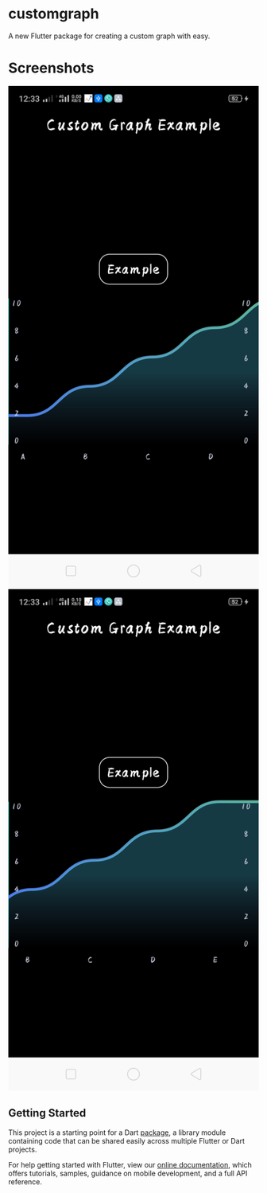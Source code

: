 # customgraph

A new Flutter package for creating a custom graph with easy.

# Screenshots
<p float="left">
  <img src="https://github.com/shashiben/flutter_custom_graph/blob/master/screenshots/ss1.png"  />
  <img src="https://github.com/shashiben/flutter_custom_graph/blob/master/screenshots/ss2.png"  />

## Getting Started

This project is a starting point for a Dart
[package](https://flutter.dev/developing-packages/),
a library module containing code that can be shared easily across
multiple Flutter or Dart projects.

For help getting started with Flutter, view our 
[online documentation](https://flutter.dev/docs), which offers tutorials, 
samples, guidance on mobile development, and a full API reference.
